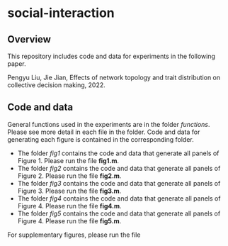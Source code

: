 # social-interaction

## Overview

This repository includes code and data for experiments in the following paper. 

Pengyu Liu, Jie Jian, Effects of network topology and trait distribution on collective decision making, 2022.

## Code and data

General functions used in the experiments are in the folder *functions*. Please see more detail in each file in the folder.
Code and data for generating each figure is contained in the corresponding folder.

- The folder *fig1* contains the code and data that generate all panels of Figure 1. Please run the file **fig1.m**.
- The folder *fig2* contains the code and data that generate all panels of Figure 2. Please run the file **fig2.m**.
- The folder *fig3* contains the code and data that generate all panels of Figure 3. Please run the file **fig3.m**.
- The folder *fig4* contains the code and data that generate all panels of Figure 4. Please run the file **fig4.m**.
- The folder *fig5* contains the code and data that generate all panels of Figure 4. Please run the file **fig5.m**.

For supplementary figures, please run the file 

